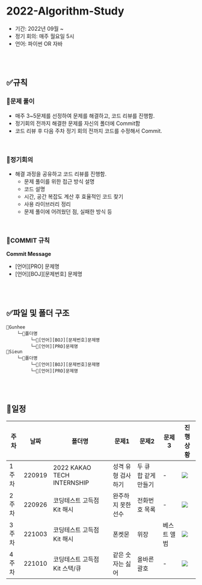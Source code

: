 # 2022-Algorithm-Study

- 기간: 2022년 09월 ~
- 정기 회의: 매주 월요일 5시
- 언어: 파이썬 OR 자바

<br>
<br>

## ✅규칙
### 📌문제 풀이
- 매주 3~5문제를 선정하여 문제를 해결하고, 코드 리뷰를 진행함. <br>
- 정기회의 전까지 해결한 문제를 자신의 폴더에 Commit함
- 코드 리뷰 후 다음 주차 정기 회의 전까지 코드를 수정해서 Commit.

<br>

### 📌정기회의 
- 해결 과정을 공유하고 코드 리뷰를 진행함.
    - 문제 풀이를 위한 접근 방식 설명
    - 코드 설명
    - 시간, 공간 복잡도 계산 후 효율적인 코드 찾기
    - 사용 라이브러리 정리
    - 문제 풀이에 어려웠던 점, 실패한 방식 등

<br>

### 📌COMMIT 규칙
<strong>Commit Message</strong>
- [언어][PRO] 문제명
- [언어][BOJ][문제번호] 문제명

<br>
<br>

## ✅파일 및 폴더 구조
```
📁Gunhee
    └─📁폴더명
         └─📃[언어][BOJ][문제번호]문제명    
         └─📃[언어][PRO]문제명          
📁Sieun
    └─📁폴더명
         └─📃[언어][BOJ][문제번호]문제명
         └─📃[언어][PRO]문제명   
```

<br>
<br>

## 📅일정

|주차|날짜|폴더명|문제1|문제2|문제3|진행상황|
|--|--|--|--|--|--|--|
|1주차|220919|2022 KAKAO TECH INTERNSHIP|성격 유형 검사하기|두 큐 합 같게 만들기|-|<img src="https://img.shields.io/badge/Done-93c6c3?style=flat-square"/>|
|2주차|220926|코딩테스트 고득점 Kit 해시|완주하지 못한 선수|전화번호 목록|-|<img src="https://img.shields.io/badge/Done-93c6c3?style=flat-square"/>|
|3주차|221003|코딩테스트 고득점 Kit 해시|폰켓몬|위장|베스트 앨범|<img src="https://img.shields.io/badge/Done-93c6c3?style=flat-square"/>|
|4주차|221010|코딩테스트 고득점 Kit 스택/큐|같은 숫자는 싫어|올바른 괄호|-|<img src="https://img.shields.io/badge/Done-93c6c3?style=flat-square"/>|


<!-- <img src="https://img.shields.io/badge/Done-93c6c3?style=flat-square"/> -->
